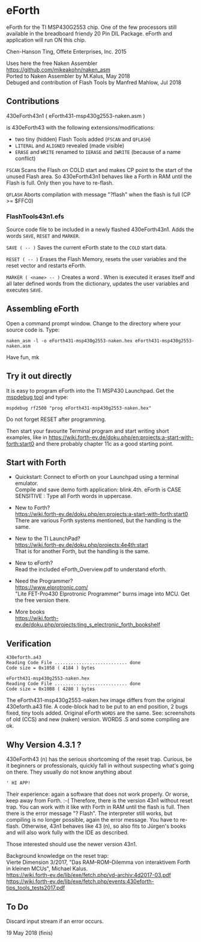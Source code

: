 # eForth

eForth for the TI MSP430G2553 chip.  One of the few processors still
available in the breadboard friendy 20 Pin DIL Package.  eForth and
application will run ON this chip.

Chen-Hanson Ting, Offete Enterprises, Inc. 2015

Uses here the free Naken Assembler https://github.com/mikeakohn/naken_asm  
Ported to Naken Assembler by M.Kalus, May 2018  
Debuged and contribution of Flash Tools by Manfred Mahlow, Jul 2018

## Contributions

430eForth43n1 ( eForth431-msp430g2553-naken.asm )

is 430eForth43 with the following extensions/modifications:

  * two tiny (hidden) Flash Tools added (`FSCAN` and `QFLASH`)
  * `LITERAL` and `ALIGNED` revealed (made visible)
  * `ERASE` and `WRITE` renamed to `IERASE` and `IWRITE` (because of a name conflict)

`FSCAN` Scans the Flash on COLD start and makes CP point to the start
of the unused Flash area. So 430eForth43n1 behaves like a Forth in RAM
until the Flash is full. Only then you have to re-flash.

`QFLASH` Aborts compilation with message "?flash" when the flash is
full (CP >= $FFC0)

### FlashTools43n1.efs

Source code file to be included in a newly flashed 430eForth43n1. Adds
the words `SAVE`, `RESET` and `MARKER`.

`SAVE ( -- )` Saves the current eForth state to the `COLD` start data.

`RESET ( -- )` Erases the Flash Memory, resets the user variables and
the reset vector and restarts eForth.

`MARKER ( <name> -- )` Creates a word <name>. When <name> is executed
it erases itself and all later defined words from the dictionary,
updates the user variables and executes `SAVE`.

## Assembling eForth

Open a command prompt window. Change to the directory where your
source code is. Type:

    naken_asm -l -o eForth431-msp430g2553-naken.hex eForth431-msp430g2553-naken.asm

Have fun, mk

## Try it out directly

It is easy to program eForth into the TI MSP430 Launchpad. Get the
[mspdebug tool](https://github.com/dlbeer/mspdebug) and type:

    mspdebug rf2500 "prog eForth431-msp430g2553-naken.hex"

Do not forget RESET after programming.

Then start your favourite Terminal program and start writing short
examples, like in
https://wiki.forth-ev.de/doku.php/en:projects:a-start-with-forth:start0
and there probably chapter 11c as a good starting point.

## Start with Forth

- Quickstart: Connect to eForth on your Launchpad using a terminal emulator.  
Compile and save demo forth application: blink.4th.
eForth is CASE SENSITIVE : Type all Forth words in uppercase.

- New to Forth?  
https://wiki.forth-ev.de/doku.php/en:projects:a-start-with-forth:start0  
There are various Forth systems mentioned, but the handling is the same.

- New to the TI LaunchPad?  
https://wiki.forth-ev.de/doku.php/projects:4e4th:start  
That is for another Forth, but the handling is the same.

- New to eForth?  
Read the included eForth_Overview.pdf to understand eforth.

- Need the Programmer?  
https://www.elprotronic.com/  
"Lite FET-Pro430 Elprotronic Programmer" burns image into MCU. Get the free version there.

- More books  
https://wiki.forth-ev.de/doku.php/projects:ting_s_electronic_forth_bookshelf

## Verification

```
430eforth.a43  
Reading Code File ........................... done  
Code size = 0x1058 ( 4184 ) bytes

eForth431-msp430g2553-naken.hex  
Reading Code File ........................... done
Code size = 0x10B8 ( 4280 ) bytes
```

The eForth431-msp430g2553-naken.hex image differs from the original
430eforth.a43 file. A code-block had to be put to an end position, 2
bugs fixed, tiny tools added. Original eForth `WORDS` are the same. See:
screenshots of old (CCS) and new (naken) version.  WORDS .S and some
compiling are ok.

## Why Version 4.3.1 ?

430eForth43 (n) has the serious shortcoming of the reset
trap. Curious, be it beginners or professionals, quickly fall in
without suspecting what's going on there. They usually do not know
anything about

    ' HI APP!
    
Their experience: again a software that does not work properly.  Or
worse, keep away from Forth. :-( Therefore, there is the version 43n1
without reset trap. You can work with it like with Forth in RAM until
the flash is full. Then there is the error message "? Flash". The
interpreter still works, but compiling is no longer possible, again
the error message. You have to re-flash.  Otherwise, 43n1 behaves like
43 (n), so also fits to Jürgen's books and will also work fully with
the IDE as described.

Those interested should use the newer version 43n1.

Background knowledge on the reset trap:  
Vierte Dimension 3/2017, "Das RAM–ROM–Dilemma von interaktivem Forth in kleinen MCUs", Michael Kalus.  
https://wiki.forth-ev.de/lib/exe/fetch.php/vd-archiv:4d2017-03.pdf  
https://wiki.forth-ev.de/lib/exe/fetch.php/events:430eforth-tips_tools_tests2017.pdf  

## To Do

Discard input stream if an error occurs.

19 May 2018   (finis)

